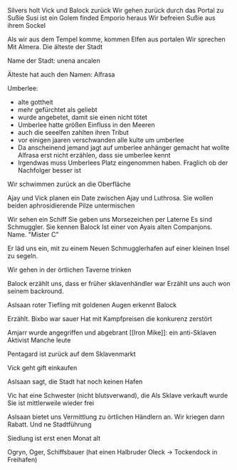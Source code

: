 Silvers holt Vick und Balock zurück
Wir gehen zurück durch das Portal zu Sußie
Susi ist ein Golem finded Emporio heraus
Wir befreien Sußie aus ihrem Sockel

Als wir aus dem Tempel komme, kommen Elfen aus portalen
Wir sprechen Mit Almera. Die älteste der Stadt

Name der Stadt: unena ancalen

Älteste hat auch den Namen: Alfrasa

Umberlee:
- alte gottheit
- mehr gefürchtet als geliebt
- wurde angebetet, damit sie einen nicht tötet
- Umberlee hatte größen Einfluss in den Meeren
- auch die seeelfen zahlten ihren Tribut
- vor einigen jaaren verschwanden alle kulte um umberlee
- Da anscheinend jemand jagt auf umberlee anhänger gemacht hat wollte Alfrasa erst nicht erzählen, dass sie umberlee kennt
- Irgendwas muss Umberlees Platz eingenommen haben. Fraglich ob der Nachfolger besser ist

Wir schwimmen zurück an die Oberfläche

Ajay und Vick planen ein Date zwischen Ajay und Luthrosa. Sie wollen beiden aphrosidierende Pilze untermischen

Wir sehen ein Schiff
Sie geben uns Morsezeichen per Laterne
Es sind Schmuggler. Sie kennen Balock
Ist einer von Ayais alten Companjons. Name. "Mister C"

Er läd uns ein, mit zu einem Neuen Schmugglerhafen  auf einer kleinen Insel zu segeln.

Wir gehen in der örtlichen Taverne trinken

Balock erzählt uns, dass er früher sklavenhändler war
Erzählt uns auch won seinem backround.

Aslsaan roter Tiefling mit goldenen Augen erkennt Balock

Erzählt.
Bixbo war sauer 
Hat mit Kampfpreisen die konkurenz zerstört

Amjarr wurde angegriffen und abgebrant
[[Iron Mike]]: ein anti-Sklaven Aktivist
Manche leute

Pentagard ist zurück auf dem Sklavenmarkt

Vick geht gift einkaufen

Aslsaan sagt, die Stadt hat noch keinen Hafen 

Vic hat  eine Schwester (nicht blutsverwand), die Als Sklave verkauft wurde
Sie ist mittlerweile wieder frei

Aslsaan bietet uns Vermittlung zu örtlichen Händlern an. Wir kriegen dann Rabatt. Und ne Stadtführung

Siedlung ist erst enen Monat alt

Ogryn, Oger, Schiffsbauer (hat einen Halbruder Oleck -> Tockendock in Freihafen)